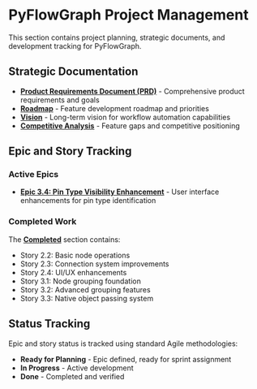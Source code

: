 # PyFlowGraph Project Management

This section contains project planning, strategic documents, and development tracking for PyFlowGraph.

## Strategic Documentation

- **[Product Requirements Document (PRD)](prd.md)** - Comprehensive product requirements and goals
- **[Roadmap](roadmap.md)** - Feature development roadmap and priorities
- **[Vision](vision.md)** - Long-term vision for workflow automation capabilities
- **[Competitive Analysis](competitive-analysis.md)** - Feature gaps and competitive positioning

## Epic and Story Tracking

### Active Epics

- **[Epic 3.4: Pin Type Visibility Enhancement](epics/epic_3.4_pin_visibility.md)** - User interface enhancements for pin type identification

### Completed Work

The **[Completed](epics/completed/)** section contains:
- Story 2.2: Basic node operations
- Story 2.3: Connection system improvements
- Story 2.4: UI/UX enhancements
- Story 3.1: Node grouping foundation
- Story 3.2: Advanced grouping features
- Story 3.3: Native object passing system

## Status Tracking

Epic and story status is tracked using standard Agile methodologies:
- **Ready for Planning** - Epic defined, ready for sprint assignment
- **In Progress** - Active development
- **Done** - Completed and verified